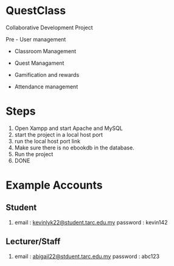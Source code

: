 # QuestClass
Collaborative Development Project

Pre - User management

- Classroom Management

- Quest Managament

- Gamification and rewards

-  Attendance management

# Steps 
1. Open Xampp and start Apache and MySQL
3. start the project in a local host port
4. run the local host port link 
5. Make sure there is no ebookdb in the database.
6. Run the project
7. DONE

# Example Accounts
## Student
1. email : kevinlyk22@student.tarc.edu.my
   password : kevin142

## Lecturer/Staff
1. email : abigail22@stduent.tarc.edu.my
   password : abc123

